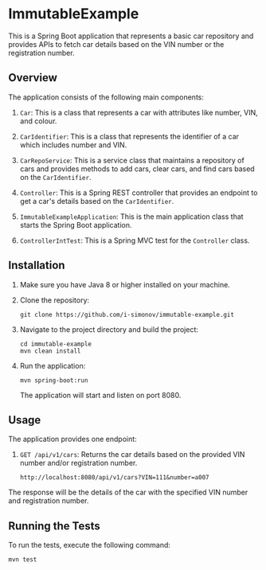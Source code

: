# ImmutableExample

This is a Spring Boot application that represents a basic car repository and provides APIs to fetch car details based on the VIN number or the registration number.

## Overview

The application consists of the following main components:

1. `Car`: This is a class that represents a car with attributes like number, VIN, and colour.

2. `CarIdentifier`: This is a class that represents the identifier of a car which includes number and VIN.

3. `CarRepoService`: This is a service class that maintains a repository of cars and provides methods to add cars, clear cars, and find cars based on the `CarIdentifier`.

4. `Controller`: This is a Spring REST controller that provides an endpoint to get a car's details based on the `CarIdentifier`.

5. `ImmutableExampleApplication`: This is the main application class that starts the Spring Boot application.

6. `ControllerIntTest`: This is a Spring MVC test for the `Controller` class.

## Installation

1. Make sure you have Java 8 or higher installed on your machine.

2. Clone the repository:
   ```
   git clone https://github.com/i-simonov/immutable-example.git
   ```
3. Navigate to the project directory and build the project:
   ```
   cd immutable-example
   mvn clean install
   ```
4. Run the application:
   ```
   mvn spring-boot:run
   ```
   The application will start and listen on port 8080.

## Usage

The application provides one endpoint:

1. `GET /api/v1/cars`: Returns the car details based on the provided VIN number and/or registration number.
   ```curl 
   http://localhost:8080/api/v1/cars?VIN=111&number=a007
   ```
The response will be the details of the car with the specified VIN number and registration number.

## Running the Tests

To run the tests, execute the following command:
```
mvn test
```

